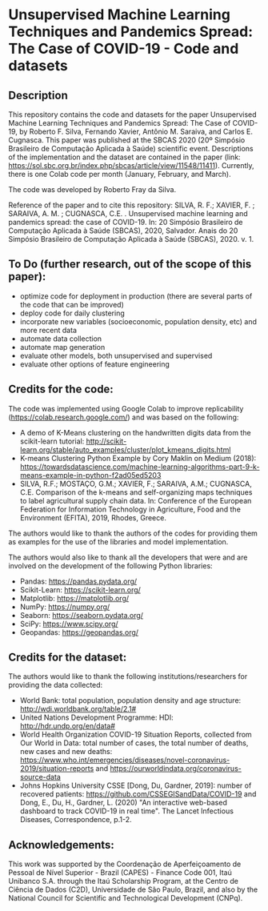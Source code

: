 # Unsupervised Machine Learning Techniques and Pandemics Spread: The Case of COVID-19 - Code and datasets
## Description
This repository contains the code and datasets for the paper Unsupervised Machine Learning Techniques and Pandemics Spread: The Case of COVID-19, by Roberto F. Silva, Fernando Xavier, Antônio M. Saraiva, and Carlos E. Cugnasca. This paper was published at the SBCAS 2020 (20º Simpósio Brasileiro de Computação Aplicada à Saúde) scientific event. Descriptions of the implementation and the dataset are contained in the paper (link: https://sol.sbc.org.br/index.php/sbcas/article/view/11548/11411). Currently, there is one Colab code per month (January, February, and March).

The code was developed by Roberto Fray da Silva.

Reference of the paper and to cite this repository: 
SILVA, R. F.; XAVIER, F. ; SARAIVA, A. M. ; CUGNASCA, C.E. . Unsupervised machine learning and pandemics spread: the case of COVID-19. In: 20 Simpósio Brasileiro de Computação Aplicada à Saúde (SBCAS), 2020, Salvador. Anais do 20 Simpósio Brasileiro de Computação Aplicada à Saúde (SBCAS), 2020. v. 1.

## To Do (further research, out of the scope of this paper):
- optimize code for deployment in production (there are several parts of the code that can be improved)
- deploy code for daily clustering
- incorporate new variables (socioeconomic, population density, etc) and more recent data
- automate data collection
- automate map generation
- evaluate other models, both unsupervised and supervised
- evaluate other options of feature engineering

## Credits for the code:
The code was implemented using Google Colab to improve replicability (https://colab.research.google.com/) and was based on the following:
- A demo of K-Means clustering on the handwritten digits data from the scikit-learn tutorial: http://scikit-learn.org/stable/auto_examples/cluster/plot_kmeans_digits.html
- K-means Clustering Python Example by Cory Maklin on Medium (2018): https://towardsdatascience.com/machine-learning-algorithms-part-9-k-means-example-in-python-f2ad05ed5203
- SILVA, R.F.; MOSTAÇO, G.M.; XAVIER, F.; SARAIVA, A.M.; CUGNASCA, C.E. Comparison of the k-means and self-organizing maps techniques to label agricultural supply chain data. In: Conference of the European Federation for Information Technology in Agriculture, Food and the Environment (EFITA), 2019, Rhodes, Greece.

The authors would like to thank the authors of the codes for providing them as examples for the use of the libraries and model implementation. 

The authors would also like to thank all the developers that were and are involved on the development of the following Python libraries: 
- Pandas: https://pandas.pydata.org/
- Scikit-Learn: https://scikit-learn.org/
- Matplotlib: https://matplotlib.org/
- NumPy: https://numpy.org/
- Seaborn: https://seaborn.pydata.org/
- SciPy: https://www.scipy.org/
- Geopandas: https://geopandas.org/

## Credits for the dataset:
The authors would like to thank the following institutions/researchers for providing the data collected:
- World Bank: total population, population density and age structure: http://wdi.worldbank.org/table/2.1#
- United Nations Development Programme: HDI: http://hdr.undp.org/en/data#
- World Health Organization COVID-19 Situation Reports, collected from Our World in Data: total number of cases, the total number of deaths, new cases and new deaths: https://www.who.int/emergencies/diseases/novel-coronavirus-2019/situation-reports  and  https://ourworldindata.org/coronavirus-source-data
- Johns Hopkins University CSSE [Dong, Du, Gardner, 2019]: number of recovered patients: https://github.com/CSSEGISandData/COVID-19  and  Dong, E., Du, H., Gardner, L. (2020) "An interactive web-based dashboard to track COVID-19 in real time". The Lancet Infectious Diseases, Correspondence, p.1-2.

## Acknowledgements:
This work was supported by the Coordenação de Aperfeiçoamento de Pessoal de Nível Superior - Brazil (CAPES) - Finance Code 001, Itaú Unibanco S.A. through the Itaú Scholarship Program, at the Centro de Ciência de Dados (C2D), Universidade de São Paulo, Brazil, and also by the National Council for Scientific and Technological Development (CNPq).
